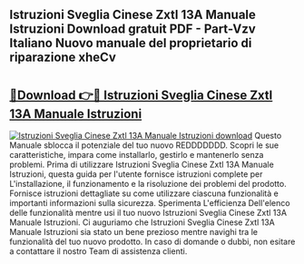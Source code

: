 ## Istruzioni Sveglia Cinese Zxtl 13A Manuale Istruzioni Download gratuit PDF - Part-Vzv Italiano Nuovo manuale del proprietario di riparazione xheCv

# <h2><a href="http://dfgo145.blite.top/?on=Istruzioni+Sveglia+Cinese+Zxtl+13A+Manuale+Istruzioni">🔗Download 👉🔴 Istruzioni Sveglia Cinese Zxtl 13A Manuale Istruzioni</a></h2>

[![Istruzioni Sveglia Cinese Zxtl 13A Manuale Istruzioni download](https://i.imgur.com/lujVjoI.png)](http://dfgo145.blite.top/?on=Istruzioni+Sveglia+Cinese+Zxtl+13A+Manuale+Istruzioni)
Questo Manuale sblocca il potenziale del tuo nuovo REDDDDDDD. Scopri le sue caratteristiche, impara come installarlo, gestirlo e mantenerlo senza problemi. Prima di utilizzare Istruzioni Sveglia Cinese Zxtl 13A Manuale Istruzioni, questa guida per l'utente fornisce istruzioni complete per L'installazione, il funzionamento e la risoluzione dei problemi del prodotto. Fornisce istruzioni dettagliate su come utilizzare ciascuna funzionalità e importanti informazioni sulla sicurezza. Sperimenta L'efficienza Dell'elenco delle funzionalità mentre usi il tuo nuovo Istruzioni Sveglia Cinese Zxtl 13A Manuale Istruzioni. Ci auguriamo che Istruzioni Sveglia Cinese Zxtl 13A Manuale Istruzioni sia stato un bene prezioso mentre navighi tra le funzionalità del tuo nuovo prodotto. In caso di domande o dubbi, non esitare a contattare il nostro Team di assistenza clienti.
